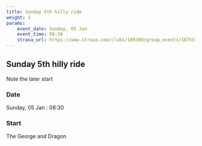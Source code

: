 ```yaml
---
title: Sunday 5th hilly ride
weight: 1
params:
    event_date: Sunday, 05 Jan
    event_time: 08:30
    strava_url: https://www.strava.com/clubs/189380/group_events/1875513
---
```


## Sunday 5th hilly ride 

Note the later start 

### Date

Sunday, 05 Jan : 08:30

### Start

The George and Dragon


